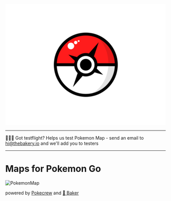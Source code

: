 ![Pkmnmps logo](.github/logo.png)

***
🎈🎈🎈 Got testflight? Helps us test Pokemon Map - send an email to hi@thebakery.io and we'll add you to testers
***

# Maps for Pokemon Go

![PokemonMap](https://dl.dropboxusercontent.com/u/9224326/pkmnmaps.png)

powered by [Pokecrew](https://www.pokecrew.com/) and [🍰 Baker](https://github.com/thebakeryio/baker)
